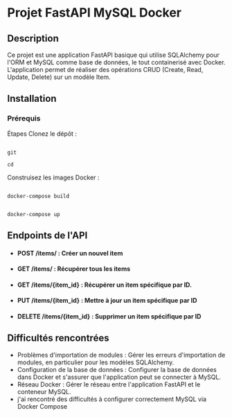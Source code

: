 # Projet FastAPI MySQL Docker

## Description

Ce projet est une application FastAPI basique qui utilise SQLAlchemy pour l'ORM et MySQL comme base de données, le tout containerisé avec Docker. L'application permet de réaliser des opérations CRUD (Create, Read, Update, Delete) sur un modèle Item.

## Installation

### Prérequis

Étapes
Clonez le dépôt :

```

git 
````

```
cd 

```

Construisez les images Docker :

```

docker-compose build

```

```

docker-compose up

````

## Endpoints de l'API

- #### POST /items/ : Créer un nouvel item

- #### GET /items/ : Récupérer tous les items

- #### GET /items/{item_id} : Récupérer un item spécifique par ID.

- #### PUT /items/{item_id} : Mettre à jour un item spécifique par ID

- #### DELETE /items/{item_id} : Supprimer un item spécifique par ID

## Difficultés rencontrées

- Problèmes d'importation de modules : Gérer les erreurs d'importation de modules, en particulier pour les modèles SQLAlchemy.
- Configuration de la base de données : Configurer la base de données dans Docker et s'assurer que l'application peut se connecter à MySQL.
- Réseau Docker : Gérer le réseau entre l'application FastAPI et le conteneur MySQL.
- j'ai rencontré des difficultés à configurer correctement MySQL via Docker Compose
